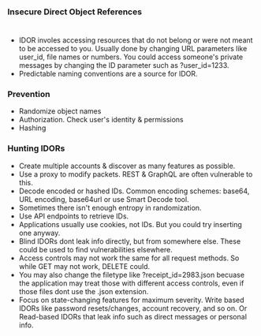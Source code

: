 ### Insecure Direct Object References
#
* IDOR involes accessing resources that do not belong or were not meant to be accessed to you. Usually done by changing URL parameters like user_id, file names or numbers. You could access someone's private messages by changing the ID parameter such as ?user_id=1233.
* Predictable naming conventions are a source for IDOR.

### Prevention

* Randomize object names
* Authorization. Check user's identity & permissions
* Hashing

### Hunting IDORs

* Create multiple accounts & discover as many features as possible.
* Use a proxy to modify packets. REST & GraphQL are often vulnerable to this.
* Decode encoded or hashed IDs. Common encoding schemes: base64, URL encoding, base64url or use Smart Decode tool. 
* Sometimes there isn't enough entropy in randomization.
* Use API endpoints to retrieve IDs.
* Applications usually use cookies, not IDs. But you could try inserting one anyway.
* Blind IDORs dont leak info directly, but from somewhere else. These could be used to find vulnerabilities elsewhere.
* Access controls may not work the same for all request methods. So while GET may not work, DELETE could.
* You may also change the filetype like ?receipt_id=2983.json becuase the application may treat those with different access controls, even if those files dont use the .json extension.
* Focus on state-changing features for maximum severity. Write based IDORs like password resets/changes, account recovery, and so on. Or Read-based IDORs that leak info such as direct messages or personal info.
